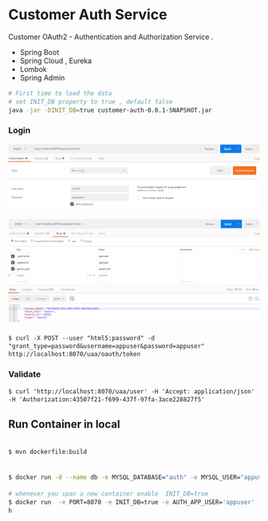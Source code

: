 # Customer Auth Service

Customer OAuth2 - Authentication and Authorization Service .


 - Spring Boot
 - Spring Cloud , Eureka
 - Lombok   
 - Spring Admin
 
 ```sh
 # First time to load the data
 # set INIT_DB property to true , default false
 java -jar -DINIT_DB=true customer-auth-0.0.1-SNAPSHOT.jar
 ```
 
### Login

![alt text](1.PNG "Header")


![alt text](2.PNG "body")

####
```
$ curl -X POST --user "html5:password" -d "grant_type=password&username=appuser&password=appuser" http://localhost:8070/uaa/oauth/token 

```
 
### Validate

```
$ curl 'http://localhost:8070/uaa/user' -H 'Accept: application/json' -H 'Authorization:43507f21-f699-437f-97fa-3ace228827f5'

```

## Run Container in local
```sh

$ mvn dockerfile:build


$ docker run -d --name db -e MYSQL_DATABASE="auth" -e MYSQL_USER="appuser" -e MYSQL_PASSWORD="appuser"  -e MYSQL_ROOT_PASSWORD="root" -p 3306:3306 mysql:5.6

# whenever you span a new container enable  INIT_DB=true
$ docker run  -e PORT=8070 -e INIT_DB=true -e AUTH_APP_USER='appuser' -e AUTH_APP_PASSWORD='appuser'  -e AUTH_DB_URI='db:3306/auth'   -p 8070:8070 --name customer-auth  --link db:db -t jrsaravanan/customer-aut
h

```
